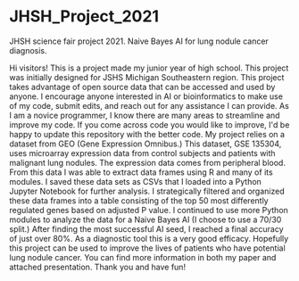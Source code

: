 # JHSH_Project_2021
JHSH science fair project 2021. Naive Bayes AI for lung nodule cancer diagnosis.

Hi visitors! This is a project made my junior year of high school. This project was initially designed for JSHS Michigan Southeastern region.
This project takes advantage of open source data that can be accessed and used by anyone. I encourage anyone interested in AI or bioinformatics
to make use of my code, submit edits, and reach out for any assistance I can provide. As I am a novice programmer, I know there are many areas to 
streamline and improve my code. If you come across code you would like to improve, I'd be happy to update this repository with the better code.
My project relies on a dataset from GEO (Gene Expression Omnibus.) This dataset, GSE 135304, uses microarray expression data from control subjects and 
patients with malignant lung nodules. The expression data comes from peripheral blood. From this data I was able to extract data frames using R 
and many of its modules. I saved these data sets as CSVs that I loaded into a Python Jupyter Notebook for further analysis. I strategically filtered 
and organized these data frames into a table consisting of the top 50 most differently regulated genes based on adjusted P value. I continued to use 
more Python modules to analyze the data for a Naive Bayes AI (I choose to use a 70/30 split.) After finding the most successful AI seed, I reached 
a final accuracy of just over 80%. As a diagnostic tool this is a very good efficacy. Hopefully this project can be used to improve the lives of patients
who have potential lung nodule cancer. You can find more information in both my paper and attached presentation. Thank you and have fun!
